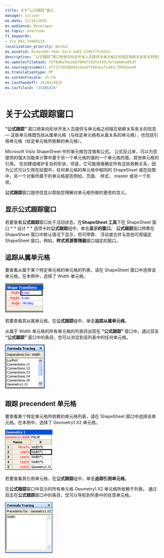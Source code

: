 ```yaml
---
title: 关于“公式跟踪”窗口
manager: soliver
ms.date: 11/16/2014
ms.audience: Developer
ms.topic: overview
f1_keywords:
- Vis_DSS.chm60118
localization_priority: Normal
ms.assetid: 0cdacd4e-74dc-32c3-2eb2-219bf7fcb532
description: “公式跟踪”窗口用来向形状开发人员提供与单元格之间相互依赖关系有关的信息 — 这些单元格既包括从属单元格（与给定单元格有从属关系的单元格），也包括引用单元格（给定单元格所依赖的单元格）。
ms.openlocfilehash: f5f9d6a7ba3ab7049715d31342cfe7aa68ea053f
ms.sourcegitcommit: ef717c65d8dd41ababffb01eafc443c79950aed4
ms.translationtype: MT
ms.contentlocale: zh-CN
ms.lasthandoff: 10/04/2018
ms.locfileid: "25385324"
---
```

# <a name="about-the-formula-tracing-window"></a>关于公式跟踪窗口

**“公式跟踪”** 窗口用来向形状开发人员提供与单元格之间相互依赖关系有关的信息 — 这些单元格既包括从属单元格（与给定单元格有从属关系的单元格），也包括引用单元格（给定单元格所依赖的单元格）。 
  
Microsoft Visio ShapeSheet 中的单元格包含值和公式。 公式反过来，可以为您提供的强大功能来计算中基于另一个单元格的值的一个单元格的值，其他单元格的引用。 在创建或维护复杂的形状，但是，它可能很难确定所有这些依赖关系，因为公式可以引用在绘图中，任何单元格的单元格中相同的 ShapeSheet 或在绘图中，另一个对象所属于的单元格是否例如，页面、 样式、 master 或另一个形状。 
  
**公式跟踪**窗口提供信息以帮助您理解对单元格所做的更改的含义。 
  
## <a name="displaying-the-formula-tracing-window"></a>显示公式跟踪窗口

若要查看**公式跟踪**窗口处于活动状态，在**ShapeSheet 工具**下在 ShapeSheet 窗口 * * 设计 * * 选项卡的**公式跟踪**组中，单击**显示的窗口**。 **公式跟踪**窗口停靠在 ShapeSheet 窗口中默认情况下显示，但可停靠、 浮动或合并与其他可用锚定 ShapeSheet 窗口，例如，**样式资源管理器**窗口锚定的窗口。 
  
## <a name="tracing-dependent-cells"></a>追踪从属单元格

要查看从属于某个特定单元格的单元格的列表，请在 ShapeSheet 窗口中选择该单元格。在本例中，选择了 Width 单元格。 
  
![选择 width 单元格](media/ShapeSheetDependents_UI_01_ZA01039814.gif)
  
若要查看其从属单元格，在**公式跟踪**组中，单击**追踪从属单元格**。
  
从属于 Width 单元格的所有单元格的列表将出现在 **“公式跟踪”** 窗口中。通过双击 **“公式跟踪”** 窗口中的条目，您可以浏览到该列表中的任何单元格。 
  
![在公式跟踪窗口中显示与 Width 单元格依赖关系的所有单元格](media/ShapeSheetDependents_UI_02_ZA01039815.gif)
  
## <a name="tracing-precendent-cells"></a>跟踪 precendent 单元格

要查看某个特定单元格所依赖的单元格列表，请在 ShapeSheet 窗口中选择该单元格。在本例中，选择了 Geometry1.X2 单元格。 
  
![所选 Geometry1.X2 单元格](media/ShapeSheetPrecedents_UI_01_ZA01039817.gif)
  
若要查看其引用单元格，在**公式跟踪**组中，单击**追踪引用单元格**。
  
在**公式跟踪**窗口中显示的所有单元格 Geometry1.X2 单元格所依赖于列表。 通过双击在**公式跟踪**窗口中的条目，您可以导航到列表中的任意单元格。 
  
![在公式跟踪窗口中显示的所有单元格 Geometry1.X2 单元格所依赖于](media/ShapeSheetPrecedents_UI_02_ZA01039818.gif)
  

